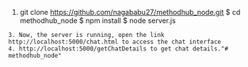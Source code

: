 1. git clone https://github.com/nagababu27/methodhub_node.git
$ cd methodhub_node
$ npm install
$ node server.js
```
3. Now, the server is running, open the link http://localhost:5000/chat.html to access the chat interface
4. http://localhost:5000/getChatDetails to get chat details."# methodhub_node" 

